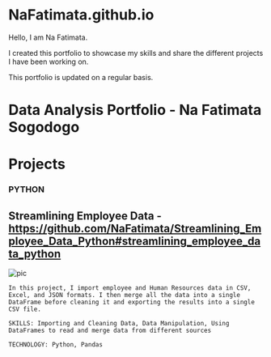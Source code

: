 # NaFatimata.github.io

Hello, I am Na Fatimata.

I created this portfolio to showcase my skills and share the different projects I have been working on. 

This portfolio is updated on a regular basis.


# Data Analysis Portfolio - Na Fatimata Sogodogo

# Projects

### PYTHON
  
   ## Streamlining Employee Data - https://github.com/NaFatimata/Streamlining_Employee_Data_Python#streamlining_employee_data_python
   ![pic](https://user-images.githubusercontent.com/89815266/191799692-12d25638-bf37-4515-86e2-d57c5e245fe2.png)


    In this project, I import employee and Human Resources data in CSV, Excel, and JSON formats. I then merge all the data into a single DataFrame before cleaning it and exporting the results into a single CSV file.

    SKILLS: Importing and Cleaning Data, Data Manipulation, Using DataFrames to read and merge data from different sources

    TECHNOLOGY: Python, Pandas
